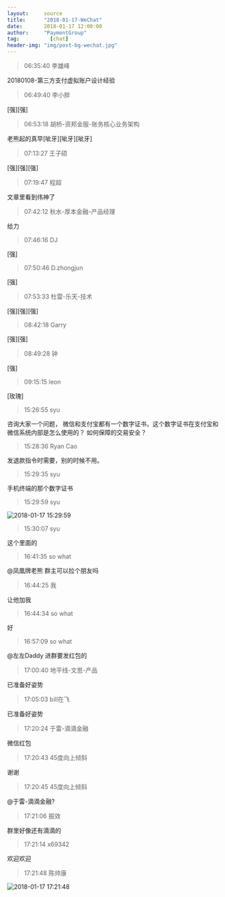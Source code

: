 ```yaml
---
layout:     source 
title:      "2018-01-17-WeChat"
date:       2018-01-17 12:00:00
author:     "PaymentGroup"
tag:		  [chat]
header-img: "img/post-bg-wechat.jpg"
---
```

> 06:35:40  李雄峰  
   
20180108-第三方支付虚拟账户设计经验  
   
> 06:49:40  李小胖  
   
[强][强]  
   
> 06:53:18  胡桥-资邦金服-账务核心业务架构  
   
老熊起的真早[呲牙][呲牙][呲牙]  
   
> 07:13:27  王子硕  
   
[强][强][强]  
   
> 07:19:47  程超  
   
文章里看到伟神了  
   
> 07:42:12  秋水-厚本金融-产品经理  
   
给力  
   
> 07:46:16  DJ  
   
[强]  
   
> 07:50:46  D.zhongjun  
   
[强]  
   
> 07:53:33  杜雷-乐天-技术  
   
[强][强][强]  
   
> 08:42:18  Garry  
   
[强][强]  
   
> 08:49:28  钟  
   
[强]  
   
> 09:15:15  leon  
   
[玫瑰]  
   
> 15:26:55  syu  
   
咨询大家一个问题， 微信和支付宝都有一个数字证书，这个数字证书在支付宝和微信系统内部是怎么使用的？ 如何保障的交易安全？  
   
> 15:28:36  Ryan Cao  
   
发退款指令时需要，别的时候不用。  
   
> 15:29:35  syu  
   
手机终端的那个数字证书  
   
> 15:29:59  syu  
   
![2018-01-17 15:29:59](http://wechat.lixf.cn/img/20180117_152959.png) 
   
> 15:30:07  syu  
   
这个里面的  
   
> 16:41:35  so what   
   
@凤凰牌老熊  群主可以拉个朋友吗  
   
> 16:44:25  我  
   
让他加我  
   
> 16:44:34  so what   
   
好  
   
> 16:57:09  so what   
   
@左左Daddy  进群要发红包的  
   
> 17:00:40  地平线-文思-产品  
   
已准备好姿势  
   
> 17:05:03  bill在飞  
   
已准备好姿势  
   
> 17:20:24  于雷-滴滴金融  
   
微信红包  
   
> 17:20:43  45度向上倾斜  
   
谢谢  
   
> 17:20:45  45度向上倾斜  
   
@于雷-滴滴金融?  
   
> 17:21:06  振效  
   
群里好像还有滴滴的  
   
> 17:21:14  x69342  
   
欢迎欢迎  
   
> 17:21:48  陈帅康  
   
![2018-01-17 17:21:48](http://wechat.lixf.cn/img/20180117_172148.png) 
   
